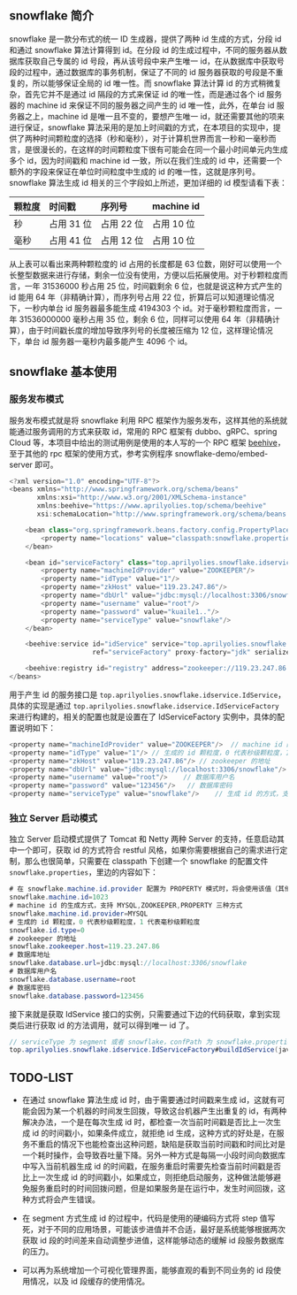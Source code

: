 ## snowflake 简介

snowflake 是一款分布式的统一 ID 生成器，提供了两种 id 生成的方式，分段 id 和通过 snowflake 算法计算得到 id。在分段 id 的生成过程中，不同的服务器从数据库获取自己专属的 id 号段，再从该号段中来产生唯一 id，在从数据库中获取号段的过程中，通过数据库的事务机制，保证了不同的 id 服务器获取的号段是不重复的，所以能够保证全局的 id 唯一性。而 snowflake 算法计算 id 的方式稍微复杂，首先它并不是通过 id 隔段的方式来保证 id 的唯一性，而是通过各个 id 服务器的 machine id 来保证不同的服务器之间产生的 id 唯一性，此外，在单台 id 服务器之上，machine id 是唯一且不变的，要想产生唯一 id，就还需要其他的项来进行保证，snowflake 算法采用的是加上时间戳的方式，在本项目的实现中，提供了两种时间颗粒度的选择（秒和毫秒），对于计算机世界而言一秒和一毫秒而言，是很漫长的，在这样的时间颗粒度下很有可能会在同一个最小时间单元内生成多个 id，因为时间戳和 machine id 一致，所以在我们生成的 id 中，还需要一个额外的字段来保证在单位时间粒度中生成的 id 的唯一性，这就是序列号。snowflake 算法生成 id 相关的三个字段如上所述，更加详细的 id 模型请看下表：

| 颗粒度 | 时间戳 | 序列号 | machine id | 
| :------ | :------ | :------ | :------ |
| 秒 | 占用 31 位 | 占用 22 位 | 占用 10 位 |
| 毫秒 | 占用 41 位 | 占用 12 位 | 占用 10 位 |

从上表可以看出来两种颗粒度的 id 占用的长度都是 63 位数，刚好可以使用一个长整型数据来进行存储，剩余一位没有使用，方便以后拓展使用。对于秒颗粒度而言，一年 31536000 秒占用 25 位，时间戳剩余 6 位，也就是说这种方式产生的 id 能用 64 年（非精确计算），而序列号占用 22 位，折算后可以知道理论情况下，一秒内单台 id 服务器最多能生成 4194303 个 id。对于毫秒颗粒度而言，一年 31536000000 毫秒占用 35 位，剩余 6 位，同样可以使用 64 年（非精确计算），由于时间戳长度的增加导致序列号的长度被压缩为 12 位，这样理论情况下，单台 id 服务器一毫秒内最多能产生 4096 个 id。

## snowflake 基本使用

### 服务发布模式

服务发布模式就是将 snowflake 利用 RPC 框架作为服务发布，这样其他的系统就能通过服务调用的方式来获取 id，常用的 RPC 框架有 dubbo、gRPC、spring Cloud 等，本项目中给出的测试用例是使用的本人写的一个 RPC 框架 [beehive](https://github.com/AprilYoLies/beehive)，至于其他的 rpc 框架的使用方式，参考实例程序 snowflake-demo/embed-server 即可。

``` java
<?xml version="1.0" encoding="UTF-8"?>
<beans xmlns="http://www.springframework.org/schema/beans"
       xmlns:xsi="http://www.w3.org/2001/XMLSchema-instance"
       xmlns:beehive="https://www.aprilyolies.top/schema/beehive"
       xsi:schemaLocation="http://www.springframework.org/schema/beans http://www.springframework.org/schema/beans/spring-beans.xsd https://www.aprilyolies.top/schema/beehive https://www.aprilyolies.top/schema/beehive.xsd">

    <bean class="org.springframework.beans.factory.config.PropertyPlaceholderConfigurer">
        <property name="locations" value="classpath:snowflake.properties"/>
    </bean>

    <bean id="serviceFactory" class="top.aprilyolies.snowflake.idservice.IdServiceFactory">
        <property name="machineIdProvider" value="ZOOKEEPER"/>
        <property name="idType" value="1"/>
        <property name="zkHost" value="119.23.247.86"/>
        <property name="dbUrl" value="jdbc:mysql://localhost:3306/snowflake"/>
        <property name="username" value="root"/>
        <property name="password" value="kuaile1.."/>
        <property name="serviceType" value="snowflake"/>
    </bean>

    <beehive:service id="idService" service="top.aprilyolies.snowflake.idservice.IdService"
                     ref="serviceFactory" proxy-factory="jdk" serializer="hessian" server-port="7442"/>

    <beehive:registry id="registry" address="zookeeper://119.23.247.86:2181"/>
</beans>
```

用于产生 id 的服务接口是 `top.aprilyolies.snowflake.idservice.IdService`，具体的实现是通过 `top.aprilyolies.snowflake.idservice.IdServiceFactory` 来进行构建的，相关的配置也就是设置在了 IdServiceFactory 实例中，具体的配置说明如下：

``` java
<property name="machineIdProvider" value="ZOOKEEPER"/>  // machine id 的生成方式，支持 MYSQL,ZOOKEEPER,PROPERTY 三种方式
<property name="idType" value="1"/> // 生成的 id 颗粒度，0 代表秒级颗粒度，1 代表毫秒级颗粒度
<property name="zkHost" value="119.23.247.86"/> // zookeeper 的地址
<property name="dbUrl" value="jdbc:mysql://localhost:3306/snowflake"/>  // 数据库地址
<property name="username" value="root"/>    // 数据库用户名
<property name="password" value="123456"/>   // 数据库密码
<property name="serviceType" value="snowflake"/>    // 生成 id 的方式，支持 segment 和 snowflake 两种
```

### 独立 Server 启动模式

独立 Server 启动模式提供了 Tomcat 和 Netty 两种 Server 的支持，任意启动其中一个即可，获取 id 的方式符合 restful 风格，如果你需要根据自己的需求进行定制，那么也很简单，只需要在 classpath 下创建一个 snowflake 的配置文件 `snowflake.properties`，里边的内容如下：

``` java
# 在 snowflake.machine.id.provider 配置为 PROPERTY 模式时，将会使用该值（其他情况下，可以忽视）
snowflake.machine.id=1023
# machine id 的生成方式，支持 MYSQL,ZOOKEEPER,PROPERTY 三种方式
snowflake.machine.id.provider=MYSQL
# 生成的 id 颗粒度，0 代表秒级颗粒度，1 代表毫秒级颗粒度
snowflake.id.type=0
# zookeeper 的地址
snowflake.zookeeper.host=119.23.247.86
# 数据库地址
snowflake.database.url=jdbc:mysql://localhost:3306/snowflake
# 数据库用户名
snowflake.database.username=root
# 数据库密码
snowflake.database.password=123456
```

接下来就是获取 IdService 接口的实例，只需要通过下边的代码获取，拿到实现类后进行获取 id 的方法调用，就可以得到唯一 id 了。
``` java
// serviceType 为 segment 或者 snowflake，confPath 为 snowflake.properties 的路径
top.aprilyolies.snowflake.idservice.IdServiceFactory#buildIdService(java.lang.ClassLoader classLoader, java.lang.String seviceType, java.lang.String confPath)");
```

## TODO-LIST
* 在通过 snowflake 算法生成 id 时，由于需要通过时间戳来生成 id，这就有可能会因为某一个机器的时间发生回拨，导致这台机器产生出重复的 id，有两种解决办法，一个是在每次生成 id 时，都检查一次当前时间戳是否比上一次生成 id 的时间戳小，如果条件成立，就拒绝 id 生成，这种方式的好处是，在服务不重启的情况下也能检查出这种问题，缺陷是获取当前时间戳和时间比对是一个耗时操作，会导致吞吐量下降。另外一种方式是每隔一小段时间向数据库中写入当前机器生成 id 的时间戳，在服务重启时需要先检查当前时间戳是否比上一次生成 id 的时间戳小，如果成立，则拒绝启动服务，这种做法能够避免服务重启时的时间回拨问题，但是如果服务是在运行中，发生时间回拨，这种方式将会产生错误。

* 在 segment 方式生成 id 的过程中，代码是使用的硬编码方式将 step 值写死，对于不同的应用场景，可能该步进值并不合适，最好是系统能够根据两次获取 id 段的时间差来自动调整步进值，这样能够动态的缓解 id 段服务数据库的压力。

* 可以再为系统增加一个可视化管理界面，能够直观的看到不同业务的 id 段使用情况，以及 id 段缓存的使用情况。








